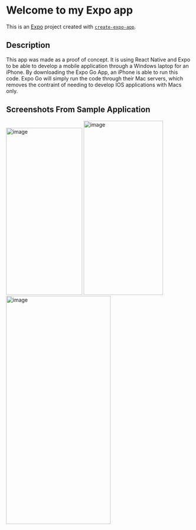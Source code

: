 # Welcome to my Expo app

This is an [Expo](https://expo.dev) project created with [`create-expo-app`](https://www.npmjs.com/package/create-expo-app).

## Description
This app was made as a proof of concept. It is using React Native and Expo to be able to develop a mobile application through a Windows laptop for an iPhone. By downloading the Expo Go App, an iPhone is able to run this code. Expo Go will simply run the code through their Mac servers, which removes the contraint of needing to develop IOS applications with Macs only.

## Screenshots From Sample Application

<img width="206" height="452" alt="image" src="https://github.com/user-attachments/assets/3fa969ab-fcf6-413b-9191-179cf77c2bf7" />

<img width="215" height="471" alt="image" src="https://github.com/user-attachments/assets/585ae919-c683-488d-8039-50057d2f2ad4" />

<img width="283" height="617" alt="image" src="https://github.com/user-attachments/assets/b2245283-bc24-49eb-aaca-98ee03178f60" />
